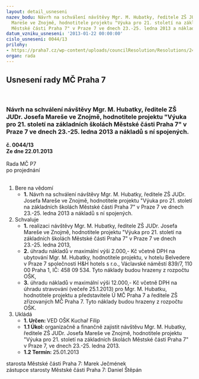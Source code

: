 ```yaml
---
layout: detail_usneseni
nazev_bodu: Návrh na schválení návštěvy Mgr. M. Hubatky, ředitele ZŠ JUDr. Josefa
  Mareše ve Znojmě, hodnotitele projektu "Výuka pro 21. století na základních školách
  Městské části Praha 7" v Praze 7 ve dnech 23.-25. ledna 2013 a nákladů s ní spojených.
datum_vzniku_usneseni: '2013-01-22 00:00:00'
cislo_usneseni: 0044/13
prilohy:
- https://praha7.cz/wp-content/uploads/councilResolution/Resolutions/24337/5-13-n%c3%a1vrh_programu.doc
organ: rada
---
```

<div id="ucUsn_pList" class="usn">
	<span><h2>Usnesení rady MČ Praha 7 </h2>
<br></span><div class="standBody">
<span><h3>Návrh na schválení návštěvy Mgr. M. Hubatky, ředitele ZŠ JUDr. Josefa Mareše ve Znojmě, hodnotitele projektu "Výuka pro 21. století na základních školách Městské části Praha 7" v Praze 7 ve dnech 23.-25. ledna 2013 a nákladů s ní spojených.</h3></span><div class="center">
		<strong>č. 0044/13</strong><br>
	</div>
<div class="center">
		<strong>Ze dne 22.01.2013</strong><br><br>
	</div>Rada MČ P7<br> po projednání<br><br><ol>
<li>Bere na vědomí<ul><li>
<strong>1.</strong> Návrh na schválení návštěvy Mgr. M. Hubatky, ředitele ZŠ JUDr. Josefa Mareše ve Znojmě, hodnotitele projektu "Výuka pro 21. století na základních školách Městské části Praha 7" v Praze 7 ve dnech 23.-25. ledna 2013 a nákladů s ní spojených.</li></ul>
</li>
<li>Schvaluje<ul>
<li>
<strong>1.</strong> realizaci návštěvy Mgr. M. Hubatky, ředitele ZŠ JUDr. Josefa Mareše ve Znojmě, hodnotitele projektu "Výuka pro 21. století na základních školách Městské části Praha 7" v Praze 7 ve dnech 23.-25. ledna 2013,</li>
<li>
<strong>2.</strong> úhradu nákladů v maximální výši 2.000,- Kč včetně DPH  na ubytování Mgr. M. Hubatky, hodnotitele projektu, v hotelu Belvedere v Praze 7 společnosti H&amp;H hotels s r.o., Václavské náměstí 839/7, 110 00 Praha 1, IČ: 458 09 534. Tyto náklady budou hrazeny z rozpočtu OŠK,</li>
<li>
<strong>3.</strong> úhradu nákladů v maximální výši 12.000,- Kč včetně DPH na úhradu stravování (večeře 25.1.2013) pro Mgr. M. Hubatku, hodnotitele projektu a představitele  Ú MČ Praha 7 a ředitele ZŠ zřizovaných MČ Praha 7. Tyto náklady budou hrazeny z rozpočtu OŠK.</li>
</ul>
</li>
<li>Ukládá<ul>
<li>
<strong>1. Určen: </strong>VED OŠK Kuchař Filip</li>
<li>
<strong>1.1 Úkol: </strong>organizačně a finančně zajistit návštěvu Mgr. M. Hubatky, ředitele ZŠ JUDr. Josefa Mareše ve Znojmě, hodnotitele projektu "Výuka pro 21. století na základních školách Městské části Praha 7" v Praze 7, ve dnech 23.-25. ledna 2013.</li>
<li>
<strong>1.2 Termín: </strong>25.01.2013</li>
</ul>
</li>
</ol>starosta Městské části Praha 7: Marek Ječmének<br>zástupce starosty Městské části Praha 7: Daniel Štěpán 
</div>
</div>